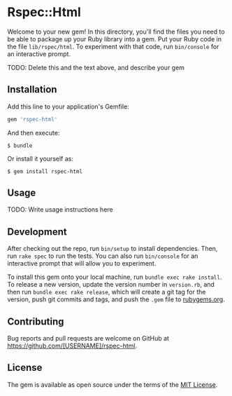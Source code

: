 # Rspec::Html

Welcome to your new gem! In this directory, you'll find the files you need to be able to package up your Ruby library into a gem. Put your Ruby code in the file `lib/rspec/html`. To experiment with that code, run `bin/console` for an interactive prompt.

TODO: Delete this and the text above, and describe your gem

## Installation

Add this line to your application's Gemfile:

```ruby
gem 'rspec-html'
```

And then execute:

    $ bundle

Or install it yourself as:

    $ gem install rspec-html

## Usage

TODO: Write usage instructions here

## Development

After checking out the repo, run `bin/setup` to install dependencies. Then, run `rake spec` to run the tests. You can also run `bin/console` for an interactive prompt that will allow you to experiment.

To install this gem onto your local machine, run `bundle exec rake install`. To release a new version, update the version number in `version.rb`, and then run `bundle exec rake release`, which will create a git tag for the version, push git commits and tags, and push the `.gem` file to [rubygems.org](https://rubygems.org).

## Contributing

Bug reports and pull requests are welcome on GitHub at https://github.com/[USERNAME]/rspec-html.

## License

The gem is available as open source under the terms of the [MIT License](https://opensource.org/licenses/MIT).
